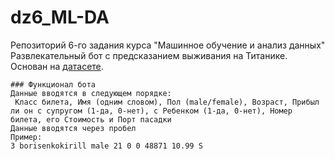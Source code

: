 # dz6_ML-DA
Репозиторий 6-го задания курса "Машинное обучение и анализ данных"
Развлекательный бот с предсказанием выживания на Титанике. Основан на [датасете](https://www.kaggle.com/competitions/titanic/data?select=test.csv).
```no-highlight
### Функционал бота
Данные вводятся в следующем порядке:
 Класс билета, Имя (одним словом), Пол (male/female), Возраст, Прибыл ли он с супругом (1-да, 0-нет), с Ребенком (1-да, 0-нет), Номер билета, его Стоимость и Порт пасадки
Данные вводятся через пробел
Пример:
3 borisenkokirill male 21 0 0 48871 10.99 S

```

